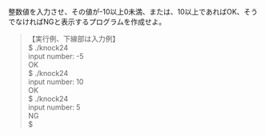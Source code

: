 整数値を入力させ、その値が-10以上0未満、または、10以上であればOK、そうでなければNGと表示するプログラムを作成せよ。

> 【実行例、下線部は入力例】  
> $ ./knock24  
> input number: -5  
> OK  
> $ ./knock24  
> input number: 10  
> OK  
> $ ./knock24  
> input number: 5  
> NG  
> $  
